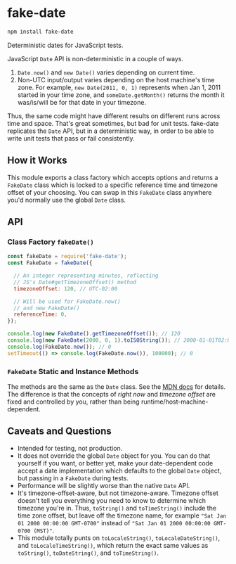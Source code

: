 # fake-date

```bash
npm install fake-date
```

Deterministic dates for JavaScript tests.

JavaScript `Date` API is non-deterministic in a couple of ways.

 1. `Date.now()` and `new Date()` varies depending on current time.
 2. Non-UTC input/output varies depending on the host machine's time zone. For example, `new Date(2011, 0, 1)` represents when Jan 1, 2011 started in your time zone, and `someDate.getMonth()` returns the month it was/is/will be for that date in your timezone.

Thus, the same code might have different results on different runs across time and space. That's great sometimes, but bad for unit tests. fake-date replicates the `Date` API, but in a deterministic way, in order to be able to write unit tests that pass or fail consistently.

## How it Works

This module exports a class factory which accepts options and returns a `FakeDate` class which is locked to a specific reference time and timezone offset of your choosing. You can swap in this `FakeDate` class anywhere you'd normally use the global `Date` class.

## API

### Class Factory `fakeDate()`

```js
const fakeDate = require('fake-date');
const FakeDate = fakeDate({

  // An integer representing minutes, reflecting
  // JS's Date#getTimezoneOffset() method
  timezoneOffset: 120, // UTC-02:00

  // Will be used for FakeDate.now()
  // and new FakeDate()
  referenceTime: 0,
});

console.log(new FakeDate().getTimezoneOffset()); // 120
console.log(new FakeDate(2000, 0, 1).toISOString()); // 2000-01-01T02:00:00.000Z
console.log(FakeDate.now()); // 0
setTimeout(() => console.log(FakeDate.now()), 100000); // 0
```

### `FakeDate` Static and Instance Methods

The methods are the same as the `Date` class. See the [MDN docs](https://developer.mozilla.org/en-US/docs/Web/JavaScript/Reference/Global_Objects/Date) for details. The difference is that the concepts of *right now* and *timezone offset* are fixed and controlled by you, rather than being runtime/host-machine-dependent.

## Caveats and Questions

 * Intended for testing, not production.
 * It does not override the global `Date` object for you. You can do that yourself if you want, or better yet, make your date-dependent code accept a date implementation which defaults to the global `Date` object, but passing in a `FakeDate` during tests.
 * Performance will be slightly worse than the native `Date` API.
 * It's timezone-offset-aware, but not timezone-aware. Timezone offset doesn't tell you everything you need to know to determine which timezone you're in. Thus, `toString()` and `toTimeString()` include the time zone offset, but leave off the timezone name, for example `"Sat Jan 01 2000 00:00:00 GMT-0700"` instead of `"Sat Jan 01 2000 00:00:00 GMT-0700 (MST)"`.
 * This module totally punts on `toLocaleString()`, `toLocaleDateString()`, and `toLocaleTimeString()`, which return the exact same values as `toString()`, `toDateString()`, and `toTimeString()`.
